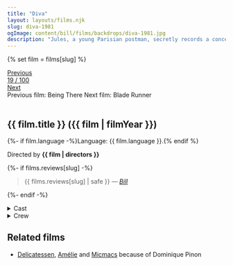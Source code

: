 ```yaml
---
title: "Diva"
layout: layouts/films.njk
slug: diva-1981
ogImage: content/bill/films/backdrops/diva-1981.jpg
description: "Jules, a young Parisian postman, secretly records a concert performance given by the opera singer Cynthia Hawkins, whom he idolises. The following day, Jules runs into a woman who is being pursued by armed thugs. Before she is killed, the woman slips an audio cassette into his mail bag..."
---
```


{% set film = films[slug] %}

<nav class="films">
  <div class="prev">
    <a href="../being-there-1979"><i class="fa-solid fa-chevron-left fa-xs"></i> Previous</a>
  </div>
  <div>
    <a class="simple" href="../">19 / 100</a>
  </div>
  <div class="next">
    <a href="../blade-runner-1982">Next <i class="fa-solid fa-chevron-right fa-xs"></i></a>
  </div>
  <div class="hint">
    <span class="prev-hint">
      <span class="sr-only">Previous film:</span>
      Being There
    </span>
    <span class="next-hint">
      <span class="sr-only">Next film:</span>
      Blade Runner
    </span>
  </div>
</nav>

<article class="film slug-diva-1981">
  <div class="backdrop-and-poster">
    <img class="poster" src="../films/posters/{{ slug }}.jpg" alt="">
    <img class="backdrop" src="../films/backdrops/{{ slug }}.jpg" alt="">
  </div>

  <h1>{{ film.title }} ({{ film | filmYear }})</h1>

  <p>
    {%- if film.language -%}Language: {{ film.language }}.{% endif %}
    
  </p>

  <p class="director">
    Directed by <strong>{{ film | directors }}</strong>
  </p>

  {%- if films.reviews[slug] -%}
    <blockquote> 
      {{ films.reviews[slug] | safe }} <em>—&nbsp;<a href="/bill">Bill</a></em>
    </blockquote> 
  {%- endif -%}

  <section class="film-detail">
    <div>
      <details>
        <summary>
          <i class="fa-solid fa-masks-theater"></i>
          Cast
        </summary>
        <ul>
          {%- for cast in film.credits.cast -%}
            <li>
              {{ cast.name }} as <em>{{ cast.character }}</em>
            </li>
          {%- endfor -%}
        </ul>
      </details>
      <details>
        <summary>
          <i class="fa-solid fa-clapperboard"></i>
          Crew
        </summary>
        <ul>
          {%- for crew in film.credits.crew -%}
            <li>
              {{ crew.name }} &mdash; <em>{{ crew.job }}</em>
            </li>
          {%- endfor -%}
        </ul>
      </details>
    </div>
  </section>

  <section class="related-films">
  <h2>Related films</h2>
  <ul>
    <li><a href="../delicatessen-1991">Delicatessen</a>, <a href="../amlie-2001">Amélie</a> and <a href="../micmacs-2009">Micmacs</a> because of Dominique Pinon</li>
  </ul>
</section>

</article>
